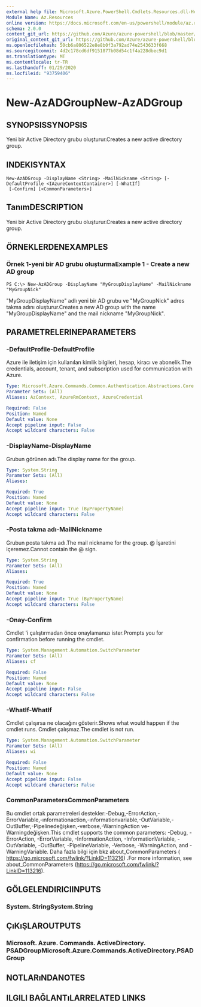 ```yaml
---
external help file: Microsoft.Azure.PowerShell.Cmdlets.Resources.dll-Help.xml
Module Name: Az.Resources
online version: https://docs.microsoft.com/en-us/powershell/module/az.resources/new-azadgroup
schema: 2.0.0
content_git_url: https://github.com/Azure/azure-powershell/blob/master/src/Resources/Resources/help/New-AzADGroup.md
original_content_git_url: https://github.com/Azure/azure-powershell/blob/master/src/Resources/Resources/help/New-AzADGroup.md
ms.openlocfilehash: 50cb6a806522e8e8b0f3a792ad74e2543633f668
ms.sourcegitcommit: 4d2c178cd6df9151877b08d54c1f4a228dbec9d1
ms.translationtype: MT
ms.contentlocale: tr-TR
ms.lasthandoff: 01/29/2020
ms.locfileid: "93759406"
---
```

# <span data-ttu-id="3f26d-101">New-AzADGroup</span><span class="sxs-lookup"><span data-stu-id="3f26d-101">New-AzADGroup</span></span>

## <span data-ttu-id="3f26d-102">SYNOPSIS</span><span class="sxs-lookup"><span data-stu-id="3f26d-102">SYNOPSIS</span></span>
<span data-ttu-id="3f26d-103">Yeni bir Active Directory grubu oluşturur.</span><span class="sxs-lookup"><span data-stu-id="3f26d-103">Creates a new active directory group.</span></span>

## <span data-ttu-id="3f26d-104">INDEKI</span><span class="sxs-lookup"><span data-stu-id="3f26d-104">SYNTAX</span></span>

```
New-AzADGroup -DisplayName <String> -MailNickname <String> [-DefaultProfile <IAzureContextContainer>] [-WhatIf]
 [-Confirm] [<CommonParameters>]
```

## <span data-ttu-id="3f26d-105">Tanım</span><span class="sxs-lookup"><span data-stu-id="3f26d-105">DESCRIPTION</span></span>
<span data-ttu-id="3f26d-106">Yeni bir Active Directory grubu oluşturur.</span><span class="sxs-lookup"><span data-stu-id="3f26d-106">Creates a new active directory group.</span></span>

## <span data-ttu-id="3f26d-107">ÖRNEKLERDEN</span><span class="sxs-lookup"><span data-stu-id="3f26d-107">EXAMPLES</span></span>

### <span data-ttu-id="3f26d-108">Örnek 1-yeni bir AD grubu oluşturma</span><span class="sxs-lookup"><span data-stu-id="3f26d-108">Example 1 - Create a new AD group</span></span>

```
PS C:\> New-AzADGroup -DisplayName "MyGroupDisplayName" -MailNickname "MyGroupNick"
```

<span data-ttu-id="3f26d-109">"MyGroupDisplayName" adlı yeni bir AD grubu ve "MyGroupNick" adres takma adını oluşturur.</span><span class="sxs-lookup"><span data-stu-id="3f26d-109">Creates a new AD group with the name "MyGroupDisplayName" and the mail nickname "MyGroupNick".</span></span>

## <span data-ttu-id="3f26d-110">PARAMETRELERINE</span><span class="sxs-lookup"><span data-stu-id="3f26d-110">PARAMETERS</span></span>

### <span data-ttu-id="3f26d-111">-DefaultProfile</span><span class="sxs-lookup"><span data-stu-id="3f26d-111">-DefaultProfile</span></span>
<span data-ttu-id="3f26d-112">Azure ile iletişim için kullanılan kimlik bilgileri, hesap, kiracı ve abonelik.</span><span class="sxs-lookup"><span data-stu-id="3f26d-112">The credentials, account, tenant, and subscription used for communication with Azure.</span></span>

```yaml
Type: Microsoft.Azure.Commands.Common.Authentication.Abstractions.Core.IAzureContextContainer
Parameter Sets: (All)
Aliases: AzContext, AzureRmContext, AzureCredential

Required: False
Position: Named
Default value: None
Accept pipeline input: False
Accept wildcard characters: False
```

### <span data-ttu-id="3f26d-113">-DisplayName</span><span class="sxs-lookup"><span data-stu-id="3f26d-113">-DisplayName</span></span>
<span data-ttu-id="3f26d-114">Grubun görünen adı.</span><span class="sxs-lookup"><span data-stu-id="3f26d-114">The display name for the group.</span></span>

```yaml
Type: System.String
Parameter Sets: (All)
Aliases:

Required: True
Position: Named
Default value: None
Accept pipeline input: True (ByPropertyName)
Accept wildcard characters: False
```

### <span data-ttu-id="3f26d-115">-Posta takma adı</span><span class="sxs-lookup"><span data-stu-id="3f26d-115">-MailNickname</span></span>
<span data-ttu-id="3f26d-116">Grubun posta takma adı.</span><span class="sxs-lookup"><span data-stu-id="3f26d-116">The mail nickname for the group.</span></span> <span data-ttu-id="3f26d-117">@ İşaretini içeremez.</span><span class="sxs-lookup"><span data-stu-id="3f26d-117">Cannot contain the @ sign.</span></span>

```yaml
Type: System.String
Parameter Sets: (All)
Aliases:

Required: True
Position: Named
Default value: None
Accept pipeline input: True (ByPropertyName)
Accept wildcard characters: False
```

### <span data-ttu-id="3f26d-118">-Onay</span><span class="sxs-lookup"><span data-stu-id="3f26d-118">-Confirm</span></span>
<span data-ttu-id="3f26d-119">Cmdlet 'i çalıştırmadan önce onaylamanızı ister.</span><span class="sxs-lookup"><span data-stu-id="3f26d-119">Prompts you for confirmation before running the cmdlet.</span></span>

```yaml
Type: System.Management.Automation.SwitchParameter
Parameter Sets: (All)
Aliases: cf

Required: False
Position: Named
Default value: None
Accept pipeline input: False
Accept wildcard characters: False
```

### <span data-ttu-id="3f26d-120">-WhatIf</span><span class="sxs-lookup"><span data-stu-id="3f26d-120">-WhatIf</span></span>
<span data-ttu-id="3f26d-121">Cmdlet çalışırsa ne olacağını gösterir.</span><span class="sxs-lookup"><span data-stu-id="3f26d-121">Shows what would happen if the cmdlet runs.</span></span>
<span data-ttu-id="3f26d-122">Cmdlet çalışmaz.</span><span class="sxs-lookup"><span data-stu-id="3f26d-122">The cmdlet is not run.</span></span>

```yaml
Type: System.Management.Automation.SwitchParameter
Parameter Sets: (All)
Aliases: wi

Required: False
Position: Named
Default value: None
Accept pipeline input: False
Accept wildcard characters: False
```

### <span data-ttu-id="3f26d-123">CommonParameters</span><span class="sxs-lookup"><span data-stu-id="3f26d-123">CommonParameters</span></span>
<span data-ttu-id="3f26d-124">Bu cmdlet ortak parametreleri destekler:-Debug,-ErrorAction,-ErrorVariable,-ınformationaction,-ınformationvariable,-OutVariable,-OutBuffer,-Pipelinedeğişken,-verbose,-WarningAction ve-Warningdeğişken.</span><span class="sxs-lookup"><span data-stu-id="3f26d-124">This cmdlet supports the common parameters: -Debug, -ErrorAction, -ErrorVariable, -InformationAction, -InformationVariable, -OutVariable, -OutBuffer, -PipelineVariable, -Verbose, -WarningAction, and -WarningVariable.</span></span> <span data-ttu-id="3f26d-125">Daha fazla bilgi için bkz about_CommonParameters ( https://go.microsoft.com/fwlink/?LinkID=113216) .</span><span class="sxs-lookup"><span data-stu-id="3f26d-125">For more information, see about_CommonParameters (https://go.microsoft.com/fwlink/?LinkID=113216).</span></span>

## <span data-ttu-id="3f26d-126">GÖLGELENDIRICI</span><span class="sxs-lookup"><span data-stu-id="3f26d-126">INPUTS</span></span>

### <span data-ttu-id="3f26d-127">System. String</span><span class="sxs-lookup"><span data-stu-id="3f26d-127">System.String</span></span>

## <span data-ttu-id="3f26d-128">ÇıKıŞLAR</span><span class="sxs-lookup"><span data-stu-id="3f26d-128">OUTPUTS</span></span>

### <span data-ttu-id="3f26d-129">Microsoft. Azure. Commands. ActiveDirectory. PSADGroup</span><span class="sxs-lookup"><span data-stu-id="3f26d-129">Microsoft.Azure.Commands.ActiveDirectory.PSADGroup</span></span>

## <span data-ttu-id="3f26d-130">NOTLARıNDA</span><span class="sxs-lookup"><span data-stu-id="3f26d-130">NOTES</span></span>

## <span data-ttu-id="3f26d-131">ILGILI BAĞLANTıLAR</span><span class="sxs-lookup"><span data-stu-id="3f26d-131">RELATED LINKS</span></span>
